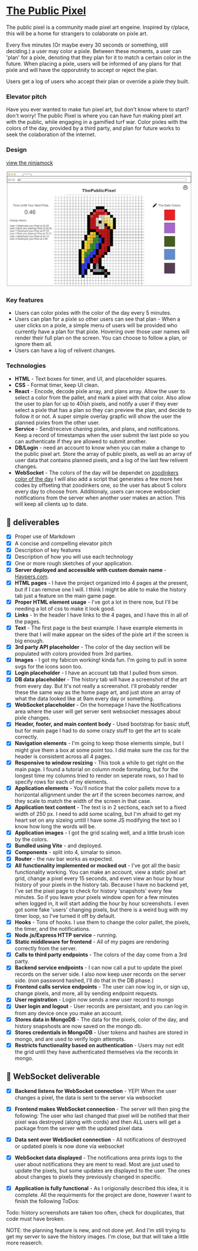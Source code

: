 # [The Public Pixel](https://startup.haypers.com/)

The public pixel is a community made pixel art engeine. Inspired by r/place, this will be a home for strangers to colaborate on pixle art.

Every five minutes (Or maybe every 30 seconds or something, still deciding.) a user may color a pixle. Between these moments, a user can 'plan' for a pixle, denoting that they plan for it to match a certain color in the future. When placing a pixle, users will be informed of any plans for that pixle and will have the opporutnity to accept or reject the plan.

Users get a log of users who accept their plan or override a pixle they built.

### Elevator pitch

Have you ever wanted to make fun pixel art, but don't know where to start? don't worry! The public Pixel is where you can have fun making pixel art with the public, while engaging in a gamified turf war. Color pixles with the colors of the day, provided by a third party, and plan for future works to seek the colaboration of the internet.

### Design
[view the ninjamock](https://ninjamock.com/s/TDX91Lx)

![image](ThePublicPixel.png)

### Key features

- Users can color pixles with the color of the day every 5 minutes.
- Users can plan for a pixle so other users can see that plan - When a user clicks on a pixle, a simple menu of users will be provided who currently have a plan for that pixle. Hovering over those user names will render their full plan on the screen. You can choose to follow a plan, or ignore them all.
- Users can have a log of relivent changes.

### Technologies

- **HTML** - Text boxes for timer, and UI, and placeholder squares.
- **CSS** - Format timer, keep UI clean.
- **React** - Encode, decode pixle array, and plans array. Allow the user to select a color from the pallet, and mark a pixel with that color. Also allow the user to plan for up to 40ish pixels, and notify a user if they ever select a pixle that has a plan so they can preview the plan, and decide to follow it or not. A super simple overlay grapfic will show the user the planned pixles from the other user. 
- **Service** - Send/receive chaning pixles, and plans, and notifications. Keep a record of timestamps when the user submit the last pixle so you can authenticate if they are allowed to submit another.
- **DB/Login** - need an account to know when you can make a change to the public pixel art. Store the array of public pixels, as well as an array of user data that contains planned pixels, and a log of the last few relivent changes.
- **WebSocket** - The colors of the day will be dependet on [zoodinkers color of the day](https://colors.zoodinkers.com/) I will also add a script that generates a few more hex codes by offseting that zoodinkers one, so the user has about 5 colors every day to choose from. Additionaly, users can receve websocket notifications from the server when another user makes an action. This will keep all clients up to date.

## 🚀 deliverables
- [x] Proper use of Markdown
- [x] A concise and compelling elevator pitch
- [x] Description of key features
- [x] Description of how you will use each technology
- [x] One or more rough sketches of your application.
- [x] **Server deployed and accessible with custom domain name** - [Haypers.com](https://startup.haypers.com/).
- [x] **HTML pages** - I have the project organized into 4 pages at the present, but if I can remove one I will. I think I might be able to make the history tab just a feature on the main game page. 
- [x] **Proper HTML element usage** - I've got a lot in there now, but I'll be needing a lot of css to make it look good.
- [x] **Links** - In the header I have links to the 4 pages, and I have this in all of the pages.
- [x] **Text** - The first page is the best example. I have example elements in there that I will make appear on the sides of the pixle art if the screen is big enough.
- [x] **3rd party API placeholder** - The color of the day section will be populated with colors provided from 3rd parties.
- [x] **Images** - I got my fabicon working! kinda fun. I'm going to pull in some svgs for the icons soon too.
- [x] **Login placeholder**  - I have an account tab that I pulled from simon.
- [x] **DB data placeholder** - The history tab will have a screenshot of the art from every day. But It's not really a screenshot. I'll probably render these the same way as the home page art, and just store an array of what the data looked like at 9am every day or something.
- [x] **WebSocket placeholder** - On the homepage I have the Notifications area where the user will get server sent websocket messages about pixle changes. 
- [x] **Header, footer, and main content body** - Used bootstrap for basic stuff, but for main page I had to do some crazy stuff to get the art to scale correctly.
- [x] **Navigation elements** - I'm going to keep those elements simple, but I might give them a box at some point too. I did make sure the css for the header is consistent across all 4 pages.
- [x] **Responsive to window resizing** - This took a while to get right on the main page. I found a tutorial on column mode formating, but for the longest time my columns tried to render on seperate rows, so I had to specify rows for each of my elements.
- [x] **Application elements** - You'll notice that the color pallets move to a horizontal allignment under the art if the screen becomes narrow, and they scale to match the width of the screen in that case.
- [x] **Application text content** - The text is in 2 sections, each set to a fixed width of 250 px. I need to add some scaling, but I'm afraid to get my heart set on any sizeing untill I have some JS modifying the text so I know how long the words will be.
- [x] **Application images** - I got the grid scaling well, and a little brush icon by the colors.
- [x] **Bundled using Vite** - and deployed.
- [x] **Components** - split into 4, simalar to simon.
- [x] **Router** - the nav bar works as expected.
- [x] **All functionality implemented or mocked out** - I've got all the basic functionality working.  You can make an account, view a static pixel art grid, change a pixel every 15 seconds, and even view an hour by hour history of your pixels in the history tab. Because I have no backend yet, I've set the pixel page to check for history 'snapshots' every few minutes. So if you leave your pixels window open for a few minutes when logged in, it will start adding the hour by hour screenshots. I even got some fake 'users' changing pixels, but there is a weird bug with my timer loop, so I've turned it off by default.
- [x] **Hooks** - Tons of hooks. I use them to change the color pallet, the pixels, the timer, and the notifications. 
- [x] **Node.js/Express HTTP service** - running.
- [x] **Static middleware for frontend** - All of my pages are rendering correctly from the server.
- [x] **Calls to third party endpoints** - The colors of the day come from a 3rd party.
- [x] **Backend service endpoints** - I can now call a put to update the pixel records on the server side. I also now keep user records on the server side. (non password hashed, I'll do that in the DB phase.)
- [x] **Frontend calls service endpoints** - The user can now log in, or sign up, change pixels, and more, all by sending endpoint requests.
- [x] **User registration** - Login now sends a new user record to mongo
- [x] **User login and logout** - User records are persistant, and you can log in from any device once you make an account.
- [x] **Stores data in MongoDB** - The data for the pixels, color of the day, and history snapshosts are now saved on the mongo db.
- [x] **Stores credentials in MongoDB** - User tokens and hashes are stored in mongo, and are used to verify login attempts.
- [x] **Restricts functionality based on authentication** - Users may not edit the grid until they have authenticated themselves via the records in mongo.
## 🚀 WebSocket deliverable
- [x] **Backend listens for WebSocket connection** - YEP! When the user changes a pixel, the data is sent to the server via websocket
- [x] **Frontend makes WebSocket connection** - The server will then ping the following: The user who last changed that pixel will be notified that their pixel was destroyed (along with cords) and then ALL users will get a package from the server with the updated pixel data.
- [x] **Data sent over WebSocket connection** - All notifications of destroyed or updated pixels is now done via websocket
- [x] **WebSocket data displayed** - The notifications area prints logs to the user about notifications they are ment to read. Most are just used to update the pixels, but some updates are displayed to the user. The ones about changes to pixels they previously changed in specific.
- [x] **Application is fully functional** - As I origionally described this idea, it is complete. All the requirments for the project are done, however I want to finish the following ToDos:


Todo: history screenshots are taken too often, check for douplicates, that code must have broken.

NOTE: the planning feature is new, and not done yet. And I'm still trying to get my server to save the history images. I'm close, but that will take a little more reaserch.

